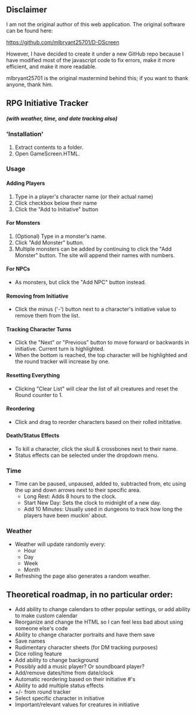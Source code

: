 ## Disclaimer

I am not the original author of this web application. The original software can be found here:

https://github.com/mlbryant25701/D-DScreen

However, I have decided to create it under a new GitHub repo because I have modified most of the javascript code to fix errors, make it more efficient, and make it more readable. 

mlbryant25701 is the original mastermind behind this; if you want to thank anyone, thank him.

## RPG Initiative Tracker
##### (with weather, time, and date tracking also)
### 'Installation'
1. Extract contents to a folder.
2. Open GameScreen.HTML.

### Usage

#### Adding Players

1. Type in a player's character name (or their actual name)
2. Click checkbox below their name
3. Click the "Add to Initiative" button

#### For Monsters
1. (Optional) Type in a monster's name.
2. Click "Add Monster" button.
3. Multiple monsters can be added by continuing to click the "Add Monster" button. The site will append their names with numbers.

#### For NPCs
* As monsters, but click the "Add NPC" button instead.

#### Removing from Initiative
* Click the minus ('-') button next to a character's initiative value to remove them from the list.

#### Tracking Character Turns
* Click the "Next" or "Previous" button to move forward or backwards in initiative. Current turn is highlighted.
* When the bottom is reached, the top character will be highlighted and the round tracker will increase by one.

#### Resetting Everything
* Clicking "Clear List" will clear the list of all creatures and reset the Round counter to 1. 

#### Reordering
*  Click and drag to reorder characters based on their rolled inititative.

#### Death/Status Effects
* To kill a character, click the skull & crossbones next to their name.
* Status effects can be selected under the dropdown menu.

### Time
* Time can be paused, unpaused, added to, subtracted from, etc using the up and down arrows next to their specific area.
  * Long Rest: Adds 8 hours to the clock.
  * Start New Day: Sets the clock to midnight of a new day.
  * Add 10 Minutes: Usually used in dungeons to track how long the players have been muckin' about.

### Weather
* Weather will update randomly every:
  * Hour
  * Day
  * Week
  * Month
* Refreshing the page also generates a random weather.


## Theoretical roadmap, in no particular order:

* Add ability to change calendars to other popular settings, or add ability to make custom calendar
* Reorganize and change the HTML so I can feel less bad about using someone else's code
* Ability to change character portraits and have them save
* Save names
* Rudimentary character sheets (for DM tracking purposes)
* Dice rolling feature
* Add ability to change background
* Possibly add a music player? Or soundboard player?
* Add/remove dates/time from date/clock
* Automatic reordering based on their initiative #'s
* Ability to add multiple status effects
* +/- from round tracker
* Select specific character in initiative
* Important/relevant values for creatures in initiative
